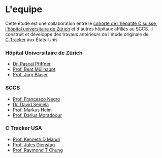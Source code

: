 L'equipe
========

Cette étude est une collaboration entre le [cohorte de l'hépatite C suisse](http://swisshcv.org), [l'hôpital universitaire de Zürich](http://www.usz.ch) et d'autres hôpitaux affiliés au SCCS.
Il construit et développe des travaux antérieurs de l'étude originale de [C&nbsp;Tracker](http://c-tracker.chip.org) aux États-Unis

### Hôpital Universitaire de Zürich

- [Dr. Pascal Pfiffner](http://scholar.harvard.edu/pfiffner)
- [Prof. Beat Müllhaupt](http://www.gastroenterologie.usz.ch/ueber-die-klinik/seiten/team.aspx)
- [Prof. Jürg Blaser](https://www.sgmi-ssim.org/?page_id=182)

### SCCS

- [Prof. Francesco Negro](http://www.ige3.unige.ch/negro.php)
- [Dr. David Semela](https://research.kssg.ch/persons/David_Semela)
- [Prof. Markus Heim](https://www.unispital-basel.ch/zuweiser/aerztinnen-und-aerzte-von-a-bis-z/h/pers/markus-heim/)
- [Prof. Darius Moradpour](http://www.chuv.ch/gastro-hepato/glg-cv-moradpour.htm)

### C Tracker USA

- [Prof. Kenneth D Mandl](http://scholar.harvard.edu/mandl)
- [Prof. Jules Dienstag](http://www.dfhcc.harvard.edu/insider/member-detail/member/jules-l-dienstag/)
- [Prof. Raymond T Chung](http://www.dfhcc.harvard.edu/insider/member-detail/member/raymond-t-chung-md/)
